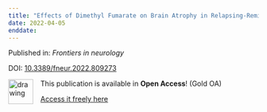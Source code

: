 ```yaml
---
title: "Effects of Dimethyl Fumarate on Brain Atrophy in Relapsing-Remitting Multiple Sclerosis: Pooled Analysis Phase 3 DEFINE and CONFIRM Studies."
date: 2022-04-05
enddate:
---
```


Published in: *Frontiers in neurology*

DOI: [10.3389/fneur.2022.809273](https://doi.org/10.3389/fneur.2022.809273)

<img src="https://upload.wikimedia.org/wikipedia/commons/thumb/7/77/Open_Access_logo_PLoS_transparent.svg/800px-Open_Access_logo_PLoS_transparent.svg.png" alt="drawing" width="50" align="left"/> &nbsp;&nbsp;&nbsp;This publication is available in **Open Access**! (Gold OA)

&nbsp;&nbsp;&nbsp;<a href="https://www.frontiersin.org/articles/10.3389/fneur.2022.809273/pdf">Access it freely here</a>

